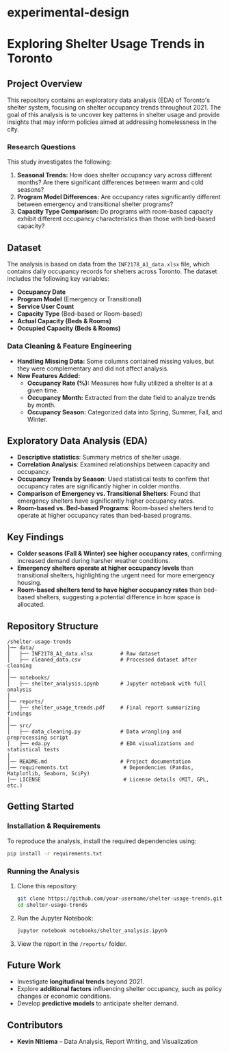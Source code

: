 # experimental-design

# **Exploring Shelter Usage Trends in Toronto**

## **Project Overview**
This repository contains an exploratory data analysis (EDA) of Toronto's shelter system, focusing on shelter occupancy trends throughout 2021. The goal of this analysis is to uncover key patterns in shelter usage and provide insights that may inform policies aimed at addressing homelessness in the city.

### **Research Questions**
This study investigates the following:
1. **Seasonal Trends:** How does shelter occupancy vary across different months? Are there significant differences between warm and cold seasons?
2. **Program Model Differences:** Are occupancy rates significantly different between emergency and transitional shelter programs?
3. **Capacity Type Comparison:** Do programs with room-based capacity exhibit different occupancy characteristics than those with bed-based capacity?

## **Dataset**
The analysis is based on data from the `INF2178_A1_data.xlsx` file, which contains daily occupancy records for shelters across Toronto. The dataset includes the following key variables:
- **Occupancy Date**
- **Program Model** (Emergency or Transitional)
- **Service User Count**
- **Capacity Type** (Bed-based or Room-based)
- **Actual Capacity (Beds & Rooms)**
- **Occupied Capacity (Beds & Rooms)**

### **Data Cleaning & Feature Engineering**
- **Handling Missing Data:** Some columns contained missing values, but they were complementary and did not affect analysis.
- **New Features Added:**
  - **Occupancy Rate (%):** Measures how fully utilized a shelter is at a given time.
  - **Occupancy Month:** Extracted from the date field to analyze trends by month.
  - **Occupancy Season:** Categorized data into Spring, Summer, Fall, and Winter.

## **Exploratory Data Analysis (EDA)**
- **Descriptive statistics**: Summary metrics of shelter usage.
- **Correlation Analysis**: Examined relationships between capacity and occupancy.
- **Occupancy Trends by Season**: Used statistical tests to confirm that occupancy rates are significantly higher in colder months.
- **Comparison of Emergency vs. Transitional Shelters**: Found that emergency shelters have significantly higher occupancy rates.
- **Room-based vs. Bed-based Programs**: Room-based shelters tend to operate at higher occupancy rates than bed-based programs.

## **Key Findings**
- **Colder seasons (Fall & Winter) see higher occupancy rates**, confirming increased demand during harsher weather conditions.
- **Emergency shelters operate at higher occupancy levels** than transitional shelters, highlighting the urgent need for more emergency housing.
- **Room-based shelters tend to have higher occupancy rates** than bed-based shelters, suggesting a potential difference in how space is allocated.

## **Repository Structure**
```
/shelter-usage-trends
│── data/
│   ├── INF2178_A1_data.xlsx         # Raw dataset
│   ├── cleaned_data.csv             # Processed dataset after cleaning
│
│── notebooks/
│   ├── shelter_analysis.ipynb       # Jupyter notebook with full analysis
│
│── reports/
│   ├── shelter_usage_trends.pdf     # Final report summarizing findings
│
│── src/
│   ├── data_cleaning.py             # Data wrangling and preprocessing script
│   ├── eda.py                       # EDA visualizations and statistical tests
│
│── README.md                        # Project documentation
│── requirements.txt                  # Dependencies (Pandas, Matplotlib, Seaborn, SciPy)
│── LICENSE                           # License details (MIT, GPL, etc.)
```

## **Getting Started**
### **Installation & Requirements**
To reproduce the analysis, install the required dependencies using:

```bash
pip install -r requirements.txt
```

### **Running the Analysis**
1. Clone this repository:
   ```bash
   git clone https://github.com/your-username/shelter-usage-trends.git
   cd shelter-usage-trends
   ```
2. Run the Jupyter Notebook:
   ```bash
   jupyter notebook notebooks/shelter_analysis.ipynb
   ```
3. View the report in the `/reports/` folder.

## **Future Work**
- Investigate **longitudinal trends** beyond 2021.
- Explore **additional factors** influencing shelter occupancy, such as policy changes or economic conditions.
- Develop **predictive models** to anticipate shelter demand.

## **Contributors**
- **Kevin Nitiema** – Data Analysis, Report Writing, and Visualization
